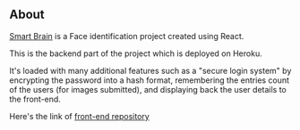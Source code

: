 ## About

[Smart Brain]() is a Face identification project created using React.<br /> 

This is the backend part of the project which is deployed on Heroku.

It's loaded with many additional features such as a "secure login system" by encrypting the password into a hash format, remembering the entries count of the users (for images submitted), and displaying back the user details to the front-end.

Here's the link of [front-end repository](https://github.com/KonstantynRomanowski/FaceApp-FrontEnd-) 

